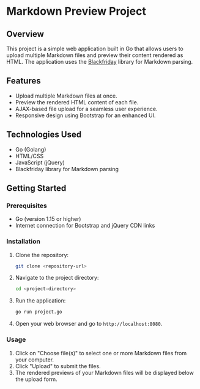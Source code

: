 # Markdown Preview Project

## Overview

This project is a simple web application built in Go that allows users to upload multiple Markdown files and preview their content rendered as HTML. The application uses the [Blackfriday](https://github.com/russross/blackfriday) library for Markdown parsing.

## Features

- Upload multiple Markdown files at once.
- Preview the rendered HTML content of each file.
- AJAX-based file upload for a seamless user experience.
- Responsive design using Bootstrap for an enhanced UI.

## Technologies Used

- Go (Golang)
- HTML/CSS
- JavaScript (jQuery)
- Blackfriday library for Markdown parsing

## Getting Started

### Prerequisites

- Go (version 1.15 or higher)
- Internet connection for Bootstrap and jQuery CDN links

### Installation

1. Clone the repository:

   ```bash
   git clone <repository-url>
   ```

2. Navigate to the project directory:

   ```bash
   cd <project-directory>
   ```

3. Run the application:

   ```bash
   go run project.go
   ```

4. Open your web browser and go to `http://localhost:8080`.

### Usage

1. Click on "Choose file(s)" to select one or more Markdown files from your computer.
2. Click "Upload" to submit the files.
3. The rendered previews of your Markdown files will be displayed below the upload form.

